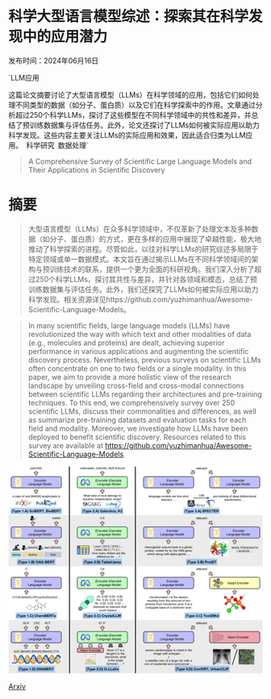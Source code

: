 # 科学大型语言模型综述：探索其在科学发现中的应用潜力

发布时间：2024年06月16日

`LLM应用

这篇论文摘要讨论了大型语言模型（LLMs）在科学领域的应用，包括它们如何处理不同类型的数据（如分子、蛋白质）以及它们在科学探索中的作用。文章通过分析超过250个科学LLMs，探讨了这些模型在不同科学领域中的共性和差异，并总结了预训练数据集与评估任务。此外，论文还探讨了LLMs如何被实际应用以助力科学发现。这些内容主要关注LLMs的实际应用和效果，因此适合归类为LLM应用。` `科学研究` `数据处理`

> A Comprehensive Survey of Scientific Large Language Models and Their Applications in Scientific Discovery

# 摘要

> 大型语言模型（LLMs）在众多科学领域中，不仅革新了处理文本及多种数据（如分子、蛋白质）的方式，更在多样的应用中展现了卓越性能，极大地推动了科学探索的进程。尽管如此，以往对科学LLMs的研究综述多局限于特定领域或单一数据模式。本文旨在通过揭示LLMs在不同科学领域间的架构与预训练技术的联系，提供一个更为全面的科研视角。我们深入分析了超过250个科学LLMs，探讨其共性与差异，并针对各领域和模态，总结了预训练数据集与评估任务。此外，我们还探究了LLMs如何被实际应用以助力科学发现。相关资源详见https://github.com/yuzhimanhua/Awesome-Scientific-Language-Models。

> In many scientific fields, large language models (LLMs) have revolutionized the way with which text and other modalities of data (e.g., molecules and proteins) are dealt, achieving superior performance in various applications and augmenting the scientific discovery process. Nevertheless, previous surveys on scientific LLMs often concentrate on one to two fields or a single modality. In this paper, we aim to provide a more holistic view of the research landscape by unveiling cross-field and cross-modal connections between scientific LLMs regarding their architectures and pre-training techniques. To this end, we comprehensively survey over 250 scientific LLMs, discuss their commonalities and differences, as well as summarize pre-training datasets and evaluation tasks for each field and modality. Moreover, we investigate how LLMs have been deployed to benefit scientific discovery. Resources related to this survey are available at https://github.com/yuzhimanhua/Awesome-Scientific-Language-Models.

![科学大型语言模型综述：探索其在科学发现中的应用潜力](../../../paper_images/2406.10833/x1.png)

[Arxiv](https://arxiv.org/abs/2406.10833)